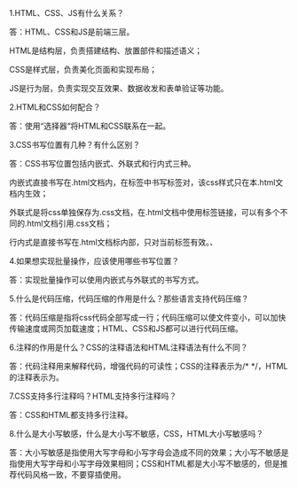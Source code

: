1.HTML、CSS、JS有什么关系？

答：HTML、CSS和JS是前端三层。

HTML是结构层，负责搭建结构、放置部件和描述语义；

CSS是样式层，负责美化页面和实现布局；

JS是行为层，负责实现交互效果、数据收发和表单验证等功能。

2.HTML和CSS如何配合？

答：使用“选择器“将HTML和CSS联系在一起。

3.CSS书写位置有几种？有什么区别？

答：CSS书写位置包括内嵌式、外联式和行内式三种。

内嵌式直接书写在.html文档内，在<head></head>标签中书写<style></style>标签对，该css样式只在本.html文档内生效；

外联式是将css单独保存为.css文档，在.html文档中使用<link>标签链接，可以有多个不同的.html文档引用.css文档；

行内式是直接书写在.html文档标内部，只对当前标签有效。、

4.如果想实现批量操作，应该使用哪些书写位置？

答：实现批量操作可以使用内嵌式与外联式的书写方式。

5.什么是代码压缩，代码压缩的作用是什么？那些语言支持代码压缩？

答：代码压缩是指将css代码全部写成一行；代码压缩可以使文件变小，可以加快传输速度或网页加载速度；HTML、CSS和JS都可以进行代码压缩。

6.注释的作用是什么？CSS的注释语法和HTML注释语法有什么不同？

答：代码注释用来解释代码，增强代码的可读性；CSS的注释表示为/* */，HTML的注释表示为<!-- -->。

7.CSS支持多行注释吗？HTML支持多行注释吗？

答：CSS和HTML都支持多行注释。

8.什么是大小写敏感，什么是大小写不敏感，CSS，HTML大小写敏感吗？

答：大小写敏感是指使用大写字母和小写字母会造成不同的效果；大小写不敏感是指使用大写字母和小写字母效果相同；CSS和HTML都是大小写不敏感的，但是推荐代码风格一致，不要穿插使用。

